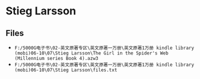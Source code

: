 # Stieg Larsson

## Files

- `F:/5000G电子书\02-英文原著专区\英文原著一万册\英文原著1万册 kindle library (mobi)06-10\07\Stieg Larsson\The Girl in the Spider's Web (Millennium series Book 4).azw3`
- `F:/5000G电子书\02-英文原著专区\英文原著一万册\英文原著1万册 kindle library (mobi)06-10\07\Stieg Larsson\files.txt`
